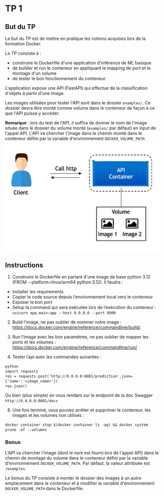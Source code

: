 # TP 1

## But du TP 

Le but du TP est de mettre en pratique les notions acquises lors de la formation Docker.

Le TP consiste à :

- construire le Dockerfile d'une application d'inférence de ML basique
- de builder et run le conteneur en appliquant le mapping de port et le montage d'un volume
- de tester le bon fonctionnement du conteneur.

L'application expose une API (FastAPI) qui effectue de la classification d'objets à partir d'une image.

Les images utilisées pour tester l'API sont dans le dossier `examples/`. Ce dossier devra être monté comme volume dans le conteneur de façon à ce que l'API puisse y accéder.

**Remarque** : lors du test de l'API, il suffira de donner le nom de l'image située dans le dossier du volume monté (`examples/` par défaut) en input de l'appel API. L'API va chercher l'image dans le chemin monté dans le conteneur défini par la variable d'environnement `DOCKER_VOLUME_PATH`.

![Alt text](./assets/schema_tp1_docker.png?raw=true "schema TP1")


## Instructions

1. Construire le Dockerfile en partant d'une image de base python 3.12 (FROM --platform=linux/arm64 python:3.12). Il faudra :
    
- Installer les requirements
- Copier le code source depuis l’environnement local vers le conteneur
- Exposer le bon port
- Setup la command qui sera exécutée lors de l’exécution du conteneur : `uvicorn app.main:app --host 0.0.0.0 --port 8000`

2. Build l’image, ne pas oublier de nommer notre image : https://docs.docker.com/engine/reference/commandline/build/.
    

3. Run l’image avec les bon paramètres, ne pas oublier de mapper les ports et les volumes : https://docs.docker.com/engine/reference/commandline/run/


4. Tester l’api avec les commandes suivantes :

```
python 
import requests
res = requests.post('http://0.0.0.0:8001/prediction',json={'name':'<image_name>’})
res.json()
```
Ou bien (plus simple) en vous rendant sur le endpoint de la doc Swagger `http://0.0.0.0:8001/docs`

8. Une fois terminé, vous pouvez arrêter et supprimer le conteneur, les images et les volumes non utilisés : 

```
docker container stop $(docker container ls -aq) && docker system prune -af --volumes
```

### Bonus

L'API va chercher l'image (dont le nom est fourni lors de l'appel API) dans le chemin de montage du volume dans le conteneur défini par la variable d'environnement `DOCKER_VOLUME_PATH`. Par défaut, la valeur attribuée est `/examples`.

Le bonus du TP consiste à monter le dossier des images à un autre emplacement dans le conteneur et à modifier la variable d'environnement `DOCKER_VOLUME_PATH` dans le Dockerfile.
